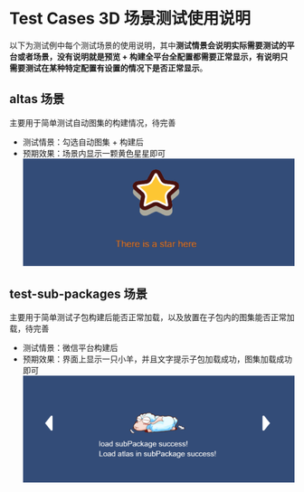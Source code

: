 # Test Cases 3D 场景测试使用说明
以下为测试例中每个测试场景的使用说明，其中**测试情景会说明实际需要测试的平台或者场景，没有说明就是预览 + 构建全平台全配置都需要正常显示，有说明只需要测试在某种特定配置有设置的情况下是否正常显示**。

## altas 场景
主要用于简单测试自动图集的构建情况，待完善
- 测试情景：勾选自动图集 + 构建后
- 预期效果：场景内显示一颗黄色星星即可
![atlas](./test-cases-docs/atlas.jpg)

## test-sub-packages 场景
主要用于简单测试子包构建后能否正常加载，以及放置在子包内的图集能否正常加载，待完善
- 测试情景：微信平台构建后
- 预期效果：界面上显示一只小羊，并且文字提示子包加载成功，图集加载成功即可
![subpackage](./test-cases-docs/subpackage.jpg)